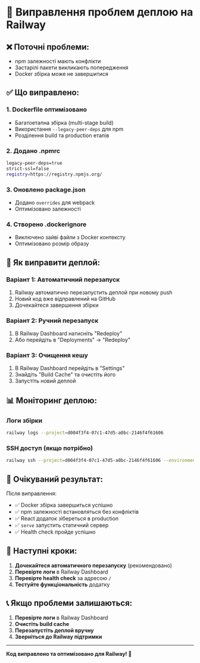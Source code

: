 # 🚨 Виправлення проблем деплою на Railway

## ❌ **Поточні проблеми:**
- npm залежності мають конфлікти
- Застарілі пакети викликають попередження
- Docker збірка може не завершитися

## ✅ **Що виправлено:**

### 1. **Dockerfile оптимізовано**
- Багатоетапна збірка (multi-stage build)
- Використання `--legacy-peer-deps` для npm
- Розділення build та production етапів

### 2. **Додано .npmrc**
```bash
legacy-peer-deps=true
strict-ssl=false
registry=https://registry.npmjs.org/
```

### 3. **Оновлено package.json**
- Додано `overrides` для webpack
- Оптимізовано залежності

### 4. **Створено .dockerignore**
- Виключено зайві файли з Docker контексту
- Оптимізовано розмір образу

## 🔧 **Як виправити деплой:**

### **Варіант 1: Автоматичний перезапуск**
1. Railway автоматично перезапустить деплой при новому push
2. Новий код вже відправлений на GitHub
3. Дочекайтеся завершення збірки

### **Варіант 2: Ручний перезапуск**
1. В Railway Dashboard натисніть "Redeploy"
2. Або перейдіть в "Deployments" → "Redeploy"

### **Варіант 3: Очищення кешу**
1. В Railway Dashboard перейдіть в "Settings"
2. Знайдіть "Build Cache" та очистіть його
3. Запустіть новий деплой

## 📊 **Моніторинг деплою:**

### **Логи збірки**
```bash
railway logs --project=d004f3f4-07c1-47d5-a0bc-2146f4f61606
```

### **SSH доступ (якщо потрібно)**
```bash
railway ssh --project=d004f3f4-07c1-47d5-a0bc-2146f4f61606 --environment=e1eaa90c-2cc0-4c29-bc12-18f6d357e6b5 --service=47219d23-ba17-47aa-9884-fc3ede3a5742
```

## 🎯 **Очікуваний результат:**

Після виправлення:
- ✅ Docker збірка завершиться успішно
- ✅ npm залежності встановляться без конфліктів
- ✅ React додаток зібереться в production
- ✅ `serve` запустить статичний сервер
- ✅ Health check пройде успішно

## 🚀 **Наступні кроки:**

1. **Дочекайтеся автоматичного перезапуску** (рекомендовано)
2. **Перевірте логи** в Railway Dashboard
3. **Перевірте health check** за адресою `/`
4. **Тестуйте функціональність** додатку

## 📞 **Якщо проблеми залишаються:**

1. **Перевірте логи** в Railway Dashboard
2. **Очистіть build cache**
3. **Перезапустіть деплой вручну**
4. **Зверніться до Railway підтримки**

---

**Код виправлено та оптимізовано для Railway! 🎉**
